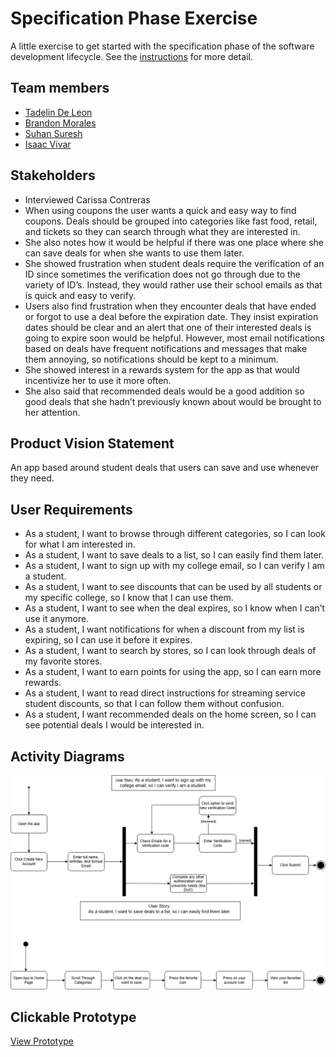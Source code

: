 # Specification Phase Exercise

A little exercise to get started with the specification phase of the software development lifecycle. See the [instructions](instructions.md) for more detail.

## Team members

- [Tadelin De Leon](https://github.com/TadelinD)
- [Brandon Morales](https://github.com/BAMOEQ)
- [Suhan Suresh](https://github.com/Suhansrh)
- [Isaac Vivar](https://github.com/isaacv3)

## Stakeholders

- Interviewed Carissa Contreras
- When using coupons the user wants a quick and easy way to find coupons. Deals should be grouped into categories like fast food, retail, and tickets so they can search through what they are interested in. 
- She also notes how it would be helpful if there was one place where she can save deals 
for when she wants to use them later. 
- She showed frustration when student deals require the verification of an ID since sometimes the verification does not go through due to the variety of ID’s. Instead, they would rather use their school emails as that is quick and easy to verify. 
- Users also find frustration when they encounter deals that have ended or forgot to use a deal before the expiration date. They insist expiration dates should be clear and an alert that one of their interested deals is going to expire soon would be helpful. However, most email notifications based on deals have frequent notifications and messages that make them annoying, so notifications should be kept to a minimum.
- She showed interest in a rewards system for the app as that would incentivize her to use it more often. 
- She also said that recommended deals would be a good addition so good deals that she hadn’t previously known about would be brought to her attention.

## Product Vision Statement

An app based around student deals that users can save and use whenever they need.

## User Requirements

- As a student, I want to browse through different categories, so I can look for what I am interested in. 
- As a student, I want to save deals to a list, so I can easily find them later. 
- As a student, I want to sign up with my college email, so I can verify I am a student. 
- As a student, I want to see discounts that can be used by all students or my specific college, so I know that I can use them.
- As a student, I want to see when the deal expires, so I know when I can’t use it anymore.
- As a student, I want notifications for when a discount from my list is expiring, so I can use it before it expires. 
- As a student, I want to search by stores, so I can look through deals of my favorite stores. 
- As a student, I want to earn points for using the app, so I can earn more rewards. 
- As a student, I want to read direct instructions for streaming service student discounts, so that I can follow them without confusion.
- As a student, I want recommended deals on the home screen, so I can see potential deals I would be interested in.


## Activity Diagrams

![UML 1](Images/UML1.png)
![UML 2](Images/UML2.png)

## Clickable Prototype

[View Prototype](https://www.figma.com/proto/MPgdLar9ZpoO0Sfj5VFseh/Merge-Conflicts?node-id=14-3&p=f&t=cAqEPEQATLVcwHci-1&scaling=scale-down&content-scaling=fixed&page-id=0%3A1&starting-point-node-id=14%3A3)